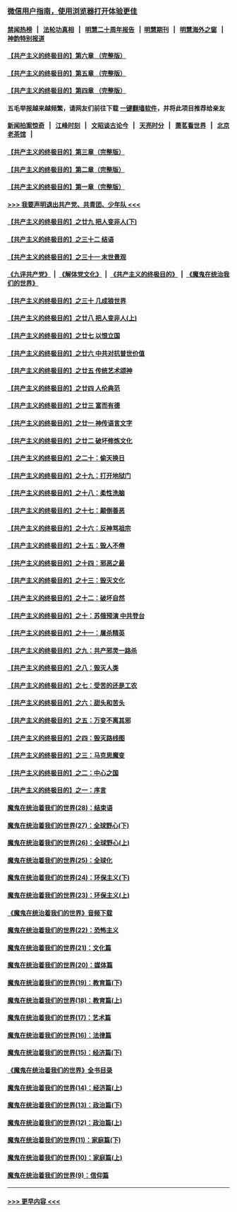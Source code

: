 ### [微信用户指南，使用浏览器打开体验更佳](https://github.com/gfw-breaker/banned-news1/blob/master/indexes/wechat-guide.md?t=0)
#### [禁闻热榜](热点新闻.md?t=0)  &nbsp;&nbsp;|&nbsp;&nbsp; [法轮功真相](https://github.com/gfw-breaker/truth/blob/master/README.md?t=0) &nbsp;&nbsp;|&nbsp;&nbsp; [明慧二十周年报告](https://github.com/gfw-breaker/mh-reports/blob/master/README.md?t=0) &nbsp;&nbsp;|&nbsp;&nbsp;[明慧期刊](https://github.com/gfw-breaker/mh-qikan) &nbsp;&nbsp;|&nbsp;&nbsp; [明慧海外之窗](https://github.com/gfw-breaker/mh-news/blob/master/README.md?t=0) &nbsp;&nbsp;|&nbsp;&nbsp; [神韵特别报道](https://github.com/gfw-breaker/mh-news/blob/master/shenyun.md?t=0)
#### [【共产主义的终极目的】第六章 （完整版）](../pages/nsc422/n11428913.md?t=02060111) 
#### [【共产主义的终极目的】第五章 （完整版）](../pages/nsc422/n11428912.md?t=02060111) 
#### [【共产主义的终极目的】第四章 （完整版）](../pages/nsc422/n11428907.md?t=02060111) 
#### 五毛举报越来越频繁，请网友们前往下载 [一键翻墙软件](https://github.com/gfw-breaker/ssr-accounts)，并将此项目推荐给亲友
#### [新闻拍案惊奇](https://github.com/gfw-breaker/banned-news1/blob/master/pages/link4.md) &nbsp;&nbsp;|&nbsp;&nbsp; [江峰时刻](https://github.com/gfw-breaker/banned-news1/blob/master/pages/link4.md) &nbsp;&nbsp;|&nbsp;&nbsp; [文昭谈古论今](https://github.com/gfw-breaker/banned-news1/blob/master/pages/link4.md) &nbsp;&nbsp;|&nbsp;&nbsp; [天亮时分](https://github.com/gfw-breaker/banned-news1/blob/master/pages/link4.md) &nbsp;&nbsp;|&nbsp;&nbsp; [萧茗看世界](https://github.com/gfw-breaker/banned-news1/blob/master/pages/link4.md) &nbsp;&nbsp;|&nbsp;&nbsp; [北京老茶馆](https://github.com/gfw-breaker/banned-news1/blob/master/pages/link4.md) &nbsp;&nbsp;|&nbsp;&nbsp; 
#### [【共产主义的终极目的】第三章（完整版）](../pages/nsc422/n11428848.md?t=02060111) 
#### [【共产主义的终极目的】第二章（完整版）](../pages/nsc422/n11428831.md?t=02060111) 
#### [【共产主义的终极目的】第一章（完整版）](../pages/nsc422/n11417651.md?t=02060111) 
#### [>>> 我要声明退出共产党、共青团、少年队 <<<](https://github.com/begood0513/goodnews/blob/master/quit/letter.md) 
#### [【共产主义的终极目的】之廿九 把人变非人(下)](../pages/nsc422/n11344140.md?t=02060111) 
#### [【共产主义的终极目的】之三十二 结语](../pages/nsc422/n11360535.md?t=02060111) 
#### [【共产主义的终极目的】之三十一 末世景观](../pages/nsc422/n11351129.md?t=02060111) 
#### [《九评共产党》](https://github.com/begood0513/9ping.md/blob/master/README.md) &nbsp;|&nbsp; [《解体党文化》](../../../../jtdwh.md/blob/master/README.md)  &nbsp;|&nbsp; [《共产主义的终极目的》](../../../../gczydzjmd.md/blob/master/README.md) &nbsp;|&nbsp; [《魔鬼在统治我们的世界》](../../../../mgztzwmdsj.md/blob/master/README.md) 
#### [【共产主义的终极目的】之三十 几成狼世界](../pages/nsc422/n11348280.md?t=02060111) 
#### [【共产主义的终极目的】之廿八 把人变非人(上)](../pages/nsc422/n11340492.md?t=02060111) 
#### [【共产主义的终极目的】之廿七 以恨立国](../pages/nsc422/n11336944.md?t=02060111) 
#### [【共产主义的终极目的】之廿六 中共对抗普世价值](../pages/nsc422/n11324785.md?t=02060111) 
#### [【共产主义的终极目的】之廿五 传统艺术颂神](../pages/nsc422/n11296396.md?t=02060111) 
#### [【共产主义的终极目的】之廿四 人伦典范](../pages/nsc422/n11296397.md?t=02060111) 
#### [【共产主义的终极目的】之廿三 富而有德](../pages/nsc422/n11283598.md?t=02060111) 
#### [【共产主义的终极目的】之廿一 神传语言文字](../pages/nsc422/n11263265.md?t=02060111) 
#### [【共产主义的终极目的】之廿二 破坏修炼文化](../pages/nsc422/n11245728.md?t=02060111) 
#### [【共产主义的终极目的】之二十：偷天换日](../pages/nsc422/n11238846.md?t=02060111) 
#### [【共产主义的终极目的】之十九：打开地狱门](../pages/nsc422/n11206376.md?t=02060111) 
#### [【共产主义的终极目的】之十八：柔性洗脑](../pages/nsc422/n11199994.md?t=02060111) 
#### [【共产主义的终极目的】之十七：颠倒善恶](../pages/nsc422/n11179782.md?t=02060111) 
#### [【共产主义的终极目的】之十六：反神骂祖宗](../pages/nsc422/n11166798.md?t=02060111) 
#### [【共产主义的终极目的】之十五：毁人不倦](../pages/nsc422/n11166792.md?t=02060111) 
#### [【共产主义的终极目的】之十四：邪恶之最](../pages/nsc422/n11150249.md?t=02060111) 
#### [【共产主义的终极目的】之十三：毁灭文化](../pages/nsc422/n11135227.md?t=02060111) 
#### [【共产主义的终极目的】之十二：破坏自然](../pages/nsc422/n11135214.md?t=02060111) 
#### [【共产主义的终极目的】之十：苏俄预演 中共登台](../pages/nsc422/n11118424.md?t=02060111) 
#### [【共产主义的终极目的】之十一：屠杀精英](../pages/nsc422/n11118442.md?t=02060111) 
#### [【共产主义的终极目的】之九：共产邪灵一路杀](../pages/nsc422/n11114139.md?t=02060111) 
#### [【共产主义的终极目的】之八：毁灭人类](../pages/nsc422/n11108503.md?t=02060111) 
#### [【共产主义的终极目的】之七：受苦的还是工农](../pages/nsc422/n11101809.md?t=02060111) 
#### [【共产主义的终极目的】之六：甜头和苦头](../pages/nsc422/n11096971.md?t=02060111) 
#### [【共产主义的终极目的】之五：万变不离其邪](../pages/nsc422/n11091285.md?t=02060111) 
#### [【共产主义的终极目的】之四：毁灭路线图](../pages/nsc422/n11086284.md?t=02060111) 
#### [【共产主义的终极目的】之三：马克思魔变](../pages/nsc422/n11061941.md?t=02060111) 
#### [【共产主义的终极目的】之二：中心之国](../pages/nsc422/n11047728.md?t=02060111) 
#### [【共产主义的终极目的】之一：序言](../pages/nsc422/n11086077.md?t=02060111) 
#### [魔鬼在统治着我们的世界(28)：结束语](../pages/nsc422/n10936246.md?t=02060111) 
#### [魔鬼在统治着我们的世界(27)：全球野心(下)](../pages/nsc422/n10928319.md?t=02060111) 
#### [魔鬼在统治着我们的世界(26)：全球野心(上)](../pages/nsc422/n10900318.md?t=02060111) 
#### [魔鬼在统治着我们的世界(25)：全球化](../pages/nsc422/n10788205.md?t=02060111) 
#### [魔鬼在统治着我们的世界(24)：环保主义(下)](../pages/nsc422/n10695307.md?t=02060111) 
#### [魔鬼在统治着我们的世界(23)：环保主义(上)](../pages/nsc422/n10688613.md?t=02060111) 
#### [《魔鬼在统治着我们的世界》音频下载](../pages/nsc422/n10635553.md?t=02060111) 
#### [魔鬼在统治着我们的世界(22)：恐怖主义](../pages/nsc422/n10614727.md?t=02060111) 
#### [魔鬼在统治着我们的世界(21)：文化篇](../pages/nsc422/n10597706.md?t=02060111) 
#### [魔鬼在统治着我们的世界(20)：媒体篇](../pages/nsc422/n10586579.md?t=02060111) 
#### [魔鬼在统治着我们的世界(19)：教育篇(下)](../pages/nsc422/n10564808.md?t=02060111) 
#### [魔鬼在统治着我们的世界(18)：教育篇(上)](../pages/nsc422/n10526970.md?t=02060111) 
#### [魔鬼在统治着我们的世界(17)：艺术篇](../pages/nsc422/n10499093.md?t=02060111) 
#### [魔鬼在统治着我们的世界(16)：法律篇](../pages/nsc422/n10485969.md?t=02060111) 
#### [魔鬼在统治着我们的世界(15)：经济篇(下)](../pages/nsc422/n10469975.md?t=02060111) 
#### [《魔鬼在统治着我们的世界》全书目录](../pages/nsc422/n10464261.md?t=02060111) 
#### [魔鬼在统治着我们的世界(14)：经济篇(上)](../pages/nsc422/n10457370.md?t=02060111) 
#### [魔鬼在统治着我们的世界(13)：政治篇(下)](../pages/nsc422/n10448270.md?t=02060111) 
#### [魔鬼在统治着我们的世界(12)：政治篇(上)](../pages/nsc422/n10444576.md?t=02060111) 
#### [魔鬼在统治着我们的世界(11)：家庭篇(下)](../pages/nsc422/n10440961.md?t=02060111) 
#### [魔鬼在统治着我们的世界(10)：家庭篇(上)](../pages/nsc422/n10435448.md?t=02060111) 
#### [魔鬼在统治着我们的世界(9)：信仰篇](../pages/nsc422/n10432159.md?t=02060111) 

----
#### [ >>> 更早内容 <<< ](../indexes/nsc422-earlier.md)
